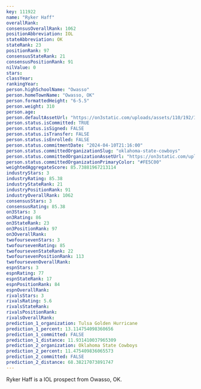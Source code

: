 ```yaml
---
key: 111922
name: "Ryker Haff"
overallRank: 
consensusOverallRank: 1062
positionAbbreviation: IOL
stateAbbreviation: OK
stateRank: 23
positionRank: 97
consensusStateRank: 21
consensusPositionRank: 91
nilValue: 0
stars: 
classYear: 
rankingYear: 
person.highSchoolName: "Owasso"
person.homeTownName: "Owasso, OK"
person.formattedHeight: "6-5.5"
person.weight: 310
person.age: 
person.defaultAssetUrl: "https://on3static.com/uploads/assets/110/192/192110.jpg"
person.status.isCommitted: TRUE
person.status.isSigned: FALSE
person.status.isTransfer: FALSE
person.status.isEnrolled: FALSE
person.status.commitmentDate: "2024-04-10T21:16:00"
person.status.committedOrganizationSlug: "oklahoma-state-cowboys"
person.status.committedOrganizationAssetUrl: "https://on3static.com/uploads/assets/128/150/150128.svg"
person.status.committedOrganizationPrimaryColor: "#FE5C00"
weightedAggregateScore: 85.73881967213114
industryStars: 3
industryRating: 85.38
industryStateRank: 21
industryPositionRank: 91
industryOverallRank: 1062
consensusStars: 3
consensusRating: 85.38
on3Stars: 3
on3Rating: 86
on3StateRank: 23
on3PositionRank: 97
on3OverallRank: 
twofoursevenStars: 3
twofoursevenRating: 85
twofoursevenStateRank: 22
twofoursevenPositionRank: 113
twofoursevenOverallRank: 
espnStars: 3
espnRating: 77
espnStateRank: 17
espnPositionRank: 84
espnOverallRank: 
rivalsStars: 3
rivalsRating: 5.6
rivalsStateRank: 
rivalsPositionRank: 
rivalsOverallRank: 
prediction_1_organization: Tulsa Golden Hurricane
prediction_1_percent: 13.114754098360656
prediction_1_committed: FALSE
prediction_1_distance: 11.931410037965309
prediction_2_organization: Oklahoma State Cowboys
prediction_2_percent: 11.475409836065573
prediction_2_committed: FALSE
prediction_2_distance: 68.38217073891747
---
```

Ryker Haff is a IOL prospect from Owasso, OK.